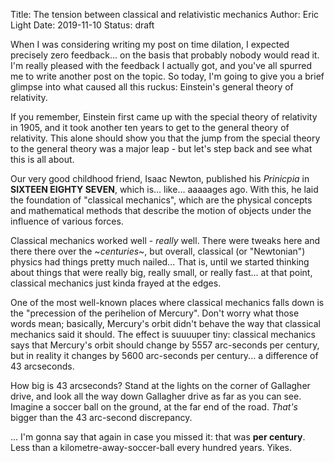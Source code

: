 Title: The tension between classical and relativistic mechanics
Author: Eric Light
Date: 2019-11-10
Status: draft

When I was considering writing my post on time dilation, I expected precisely zero feedback... on the basis that probably nobody would read it.  I'm really pleased with the feedback I actually got, and you've all spurred me to write another post on the topic.  So today, I'm going to give you a brief glimpse into what caused all this ruckus:  Einstein's general theory of relativity.

If you remember, Einstein first came up with the special theory of relativity in 1905, and it took another ten years to get to the general theory of relativity.  This alone should show you that the jump from the special theory to the general theory was a major leap - but let's step back and see what this is all about.

Our very good childhood friend, Isaac Newton, published his _Prinicpia_ in **SIXTEEN EIGHTY SEVEN**, which is... like... aaaaages ago.  With this, he laid the foundation of "classical mechanics", which are the physical concepts and mathematical methods that describe the motion of objects under the influence of various forces.

Classical mechanics worked well - *really* well.  There were tweaks here and there there over the ~*centuries*~, but overall, classical (or "Newtonian") physics had things pretty much nailed... That is, until we started thinking about things that were really big, really small, or really fast... at that point, classical mechanics just kinda frayed at the edges.  

One of the most well-known places where classical mechanics falls down is the "precession of the perihelion of Mercury".  Don't worry what those words mean; basically, Mercury's orbit didn't behave the way that classical mechanics said it should.  The effect is suuuuper tiny: classical mechanics says that Mercury's orbit should change by 5557 arc-seconds per century, but in reality it changes by 5600 arc-seconds per century... a difference of 43 arcseconds.

How big is 43 arcseconds?  Stand at the lights on the corner of Gallagher drive, and look all the way down Gallagher drive as far as you can see.  Imagine a soccer ball on the ground, at the far end of the road.  *That's* bigger than the 43 arc-second discrepancy.  

... I'm gonna say that again in case you missed it:  that was **per century**.  Less than a kilometre-away-soccer-ball every hundred years.  Yikes.

